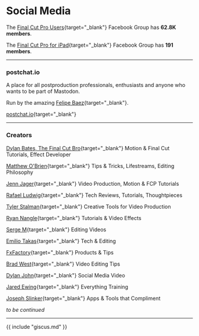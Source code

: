 # Social Media

The [Final Cut Pro Users](https://www.facebook.com/groups/135647653213414){target="_blank"} Facebook Group has **62.8K members**.

The [Final Cut Pro for iPad](https://www.facebook.com/groups/1009739173727156){target="_blank"} Facebook Group has **191 members**.

---

### postchat.io

A place for all postproduction professionals, enthusiasts and anyone who wants to be part of Mastodon.

Run by the amazing [Felipe Baez](https://cre8ivebeast.com){target="_blank"}.

[postchat.io](https://postchat.io){target="_blank"}

---

### Creators

[Dylan Bates, The Final Cut Bro](https://www.youtube.com/@TheFinalCutBro){target="_blank"} Motion & Final Cut Tutorials, Effect Developer

[Matthew O'Brien](https://www.youtube.com/@matthewTobrien){target="_blank"} Tips & Tricks, Lifestreams, Editing Philosophy

[Jenn Jager](https://www.youtube.com/@JennJager){target="_blank"} Video Production, Motion & FCP Tutorials

[Rafael Ludwig](https://www.youtube.com/@RafaelLudwig){target="_blank"} Tech Reviews, Tutorials, Thoughtpieces

[Tyler Stalman](https://www.youtube.com/stalman){target="_blank"} Creative Tools for Video Production

[Ryan Nangle](https://www.youtube.com/@RyanNangle){target="_blank"} Tutorials & Video Effects

[Serge M](https://www.youtube.com/@Serge1913){target="_blank"} Editing Videos

[Emilio Takas](https://www.youtube.com/@Emiliotakas){target="_blank"} Tech & Editing

[FxFactory](https://www.youtube.com/@fxfactory){target="_blank"} Products & Tips

[Brad West](https://www.youtube.com/@brad_west){target="_blank"} Video Editing Tips

[Dylan John](https://www.youtube.com/@DylanJohnYT){target="_blank"} Social Media Video

[Jared Ewing](https://www.youtube.com/@FinalCutProHelp){target="_blank"} Everything Training

[Joseph Slinker](https://www.youtube.com/@JosephSlinker){target="_blank"} Apps & Tools that Compliment 

_to be continued_

---

{{ include "giscus.md" }}
